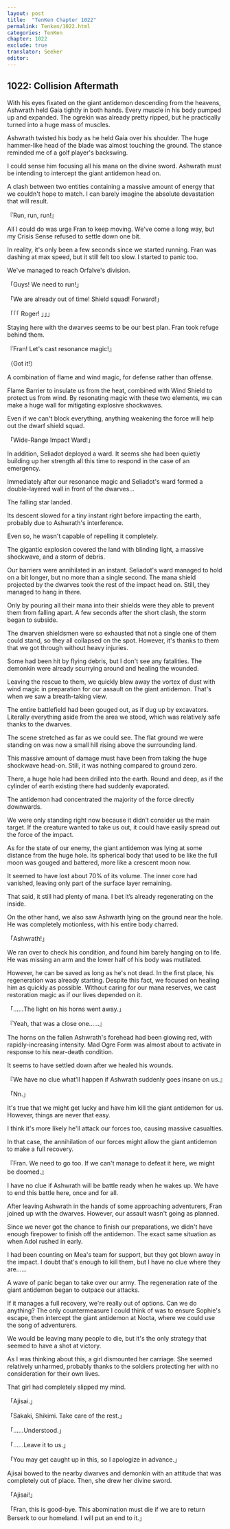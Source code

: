 ```yaml
---
layout: post
title:  "TenKen Chapter 1022"
permalink: Tenken/1022.html
categories: TenKen
chapter: 1022
exclude: true
translator: Seeker
editor: 
---
```

<h2>1022: Collision Aftermath</h2>

 With his eyes fixated on the giant antidemon descending from the heavens, Ashwrath held Gaia tightly in both hands. Every muscle in his body pumped up and expanded. The ogrekin was already pretty ripped, but he practically turned into a huge mass of muscles.

 Ashwrath twisted his body as he held Gaia over his shoulder. The huge hammer-like head of the blade was almost touching the ground. The stance reminded me of a golf player's backswing.

 I could sense him focusing all his mana on the divine sword. Ashwrath must be intending to intercept the giant antidemon head on.

 A clash between two entities containing a massive amount of energy that we couldn't hope to match. I can barely imagine the absolute devastation that will result.

『Run, run, run!』

 All I could do was urge Fran to keep moving. We've come a long way, but my Crisis Sense refused to settle down one bit.

 In reality, it's only been a few seconds since we started running. Fran was dashing at max speed, but it still felt too slow. I started to panic too.

 We've managed to reach Orfalve's division.

「Guys! We need to run!」

「We are already out of time! Shield squad! Forward!」

「「「 Roger! 」」」

 Staying here with the dwarves seems to be our best plan. Fran took refuge behind them.

『Fran! Let's cast resonance magic!』

（Got it!）

 A combination of flame and wind magic, for defense rather than offense.

 Flame Barrier to insulate us from the heat, combined with Wind Shield to protect us from wind. By resonating magic with these two elements, we can make a huge wall for mitigating explosive shockwaves.

 Even if we can't block everything, anything weakening the force will help out the dwarf shield squad.

「Wide-Range Impact Ward!」

 In addition, Seliadot deployed a ward. It seems she had been quietly building up her strength all this time to respond in the case of an emergency.

 Immediately after our resonance magic and Seliadot's ward formed a double-layered wall in front of the dwarves...

 The falling star landed.

 Its descent slowed for a tiny instant right before impacting the earth, probably due to Ashwrath's interference.

 Even so, he wasn't capable of repelling it completely.

 The gigantic explosion covered the land with blinding light, a massive shockwave, and a storm of debris.

 Our barriers were annihilated in an instant. Seliadot's ward managed to hold on a bit longer, but no more than a single second. The mana shield projected by the dwarves took the rest of the impact head on. Still, they managed to hang in there.

 Only by pouring all their mana into their shields were they able to prevent them from falling apart. A few seconds after the short clash, the storm began to subside.

 The dwarven shieldsmen were so exhausted that not a single one of them could stand, so they all collapsed on the spot. However, it's thanks to them that we got through without heavy injuries.

 Some had been hit by flying debris, but I don't see any fatalities. The demonkin were already scurrying around and healing the wounded.

 Leaving the rescue to them, we quickly blew away the vortex of dust with wind magic in preparation for our assault on the giant antidemon. That's when we saw a breath-taking view.

 The entire battlefield had been gouged out, as if dug up by excavators. Literally everything aside from the area we stood, which was relatively safe thanks to the dwarves.

 The scene stretched as far as we could see. The flat ground we were standing on was now a small hill rising above the surrounding land.

 This massive amount of damage must have been from taking the huge shockwave head-on. Still, it was nothing compared to ground zero.

There, a huge hole had been drilled into the earth. Round and deep, as if the cylinder of earth existing there had suddenly evaporated.

 The antidemon had concentrated the majority of the force directly downwards.

 We were only standing right now because it didn’t consider us the main target. If the creature wanted to take us out, it could have easily spread out the force of the impact.

 As for the state of our enemy, the giant antidemon was lying at some distance from the huge hole. Its spherical body that used to be like the full moon was gouged and battered, more like a crescent moon now.

 It seemed to have lost about 70% of its volume. The inner core had vanished, leaving only part of the surface layer remaining.

 That said, it still had plenty of mana. I bet it’s already regenerating on the inside.

 On the other hand, we also saw Ashwarth lying on the ground near the hole. He was completely motionless, with his entire body charred.

「Ashwrath!」

 We ran over to check his condition, and found him barely hanging on to life. He was missing an arm and the lower half of his body was mutilated.

 However, he can be saved as long as he's not dead. In the first place, his regeneration was already starting. Despite this fact, we focused on healing him as quickly as possible. Without caring for our mana reserves, we cast restoration magic as if our lives depended on it.

「……The light on his horns went away.」

『Yeah, that was a close one……』

 The horns on the fallen Ashwrath's forehead had been glowing red, with rapidly-increasing intensity. Mad Ogre Form was almost about to activate in response to his near-death condition.

 It seems to have settled down after we healed his wounds.

『We have no clue what’ll happen if Ashwrath suddenly goes insane on us.』

「Nn.」

 It's true that we might get lucky and have him kill the giant antidemon for us. However, things are never that easy.

 I think it's more likely he'll attack our forces too, causing massive casualties.

 In that case, the annihilation of our forces might allow the giant antidemon to make a full recovery.

『Fran. We need to go too. If we can't manage to defeat it here, we might be doomed.』

 I have no clue if Ashwrath will be battle ready when he wakes up. We have to end this battle here, once and for all.

 After leaving Ashwrath in the hands of some approaching adventurers, Fran joined up with the dwarves. However, our assault wasn't going as planned.

 Since we never got the chance to finish our preparations, we didn't have enough firepower to finish off the antidemon. The exact same situation as when Adol rushed in early.

 I had been counting on Mea's team for support, but they got blown away in the impact. I doubt that's enough to kill them, but I have no clue where they are……

 A wave of panic began to take over our army. The regeneration rate of the giant antidemon began to outpace our attacks.

 If it manages a full recovery, we're really out of options. Can we do anything? The only countermeasure I could think of was to ensure Sophie's escape, then intercept the giant antidemon at Nocta, where we could use the song of adventurers.

 We would be leaving many people to die, but it's the only strategy that seemed to have a shot at victory.

 As I was thinking about this, a girl dismounted her carriage. She seemed relatively unharmed, probably thanks to the soldiers protecting her with no consideration for their own lives.

 That girl had completely slipped my mind.

「Ajisai.」

「Sakaki, Shikimi. Take care of the rest.」

「……Understood.」

「……Leave it to us.」

「You may get caught up in this, so I apologize in advance.」

 Ajisai bowed to the nearby dwarves and demonkin with an attitude that was completely out of place. Then, she drew her divine sword.

「Ajisai!」

「Fran, this is good-bye. This abomination must die if we are to return Berserk to our homeland. I will put an end to it.」


